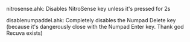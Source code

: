 nitrosense.ahk: Disables NitroSense key unless it's pressed for 2s

disablenumpaddel.ahk: Completely disables the Numpad Delete key (because it's dangerously close with the Numpad Enter key. Thank god Recuva exists)
